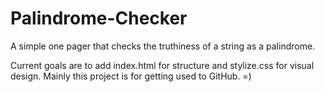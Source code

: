 # Palindrome-Checker
A simple one pager that checks the truthiness of a string as a palindrome.

Current goals are to add index.html for structure and stylize.css for visual design. Mainly this project is for getting used to GitHub. =)
